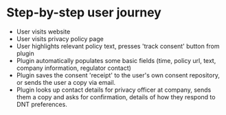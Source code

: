 # Step-by-step user journey

 - User visits website
 - User visits privacy policy page
 - User highlights relevant policy text, presses 'track consent' button from plugin
 - Plugin automatically populates some basic fields (time, policy url, text, company information, regulator contact)
 - Plugin saves the consent 'receipt' to the user's own consent repository, or sends the user a copy via email.
 - Plugin looks up contact details for privacy officer at company, sends them a copy and asks for confirmation, details of how they respond to DNT preferences.
